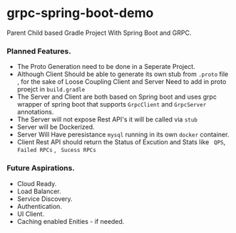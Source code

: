 # grpc-spring-boot-demo
Parent Child based Gradle Project With Spring Boot and GRPC.

### Planned Features.

* The Proto Generation need to be done in a Seperate Project.
* Although Client Should be able to generate its own stub from ``` .proto ``` file , for the sake of  Loose Coupling Client and Server Need to add in proto proejct in  ``` build.gradle ```
* The Server and Client are both based on Spring boot and uses grpc wrapper of spring boot that supports ``` GrpcClient ``` and ``` GrpcServer ``` annotations.
* The Server will not expose Rest API's it will be called via ``` stub ``` 
* Server will be Dockerized.
* Server Will Have peresistance `mysql` running in its own ```docker``` container.
* Client Rest API should return the Status of Excution and Stats like ``` QPS```, ``` Failed RPCs ``` , ``` Sucess RPCs```

### Future Aspirations.
* Cloud Ready.
* Load Balancer.
* Service Discovery.
* Authentication.
* UI Client.
* Caching enabled Enities - if needed.
